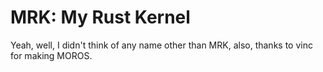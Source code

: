 # MRK: My Rust Kernel

Yeah, well, I didn't think of any name other than MRK, also, thanks to vinc for making MOROS.
